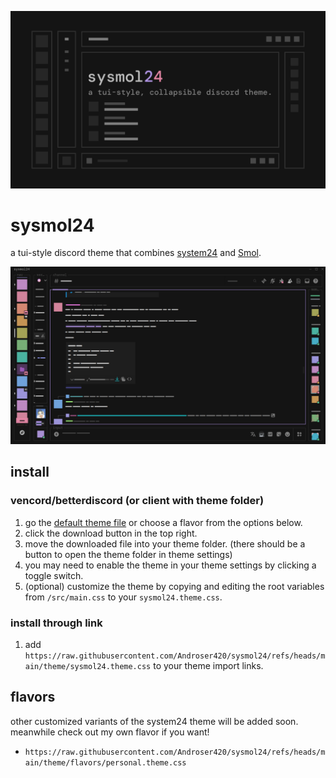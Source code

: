 ![preivew](/assets/sysmol24.png)

# sysmol24

a tui-style discord theme that combines [system24](https://github.com/refact0r/system24) and [Smol](https://themes-delta.vercel.app/api/Smol).

![screenshot](/assets/screenshot.png)

## install

### vencord/betterdiscord (or client with theme folder)

1. go the [default theme file](https://github.com/Androser420/sysmol24/blob/main/theme/sysmol24.theme.css) or choose a flavor from the options below.
2. click the download button in the top right.
3. move the downloaded file into your theme folder. (there should be a button to open the theme folder in theme settings)
4. you may need to enable the theme in your theme settings by clicking a toggle switch.
5. (optional) customize the theme by copying and editing the root variables from `/src/main.css` to your `sysmol24.theme.css`.

### install through link

1. add `https://raw.githubusercontent.com/Androser420/sysmol24/refs/heads/main/theme/sysmol24.theme.css` to your theme import links.

## flavors
other customized variants of the system24 theme will be added soon.  
meanwhile check out my own flavor if you want!
- `https://raw.githubusercontent.com/Androser420/sysmol24/refs/heads/main/theme/flavors/personal.theme.css`
